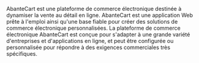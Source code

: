 AbanteCart est une plateforme de commerce électronique destinée à dynamiser la vente au détail en ligne. AbanteCart est une application Web prête à l'emploi ainsi qu'une base fiable pour créer des solutions de commerce électronique personnalisées. La plateforme de commerce électronique AbanteCart est conçue pour s'adapter à une grande variété d'entreprises et d'applications en ligne, et peut être configurée ou personnalisée pour répondre à des exigences commerciales très spécifiques.
